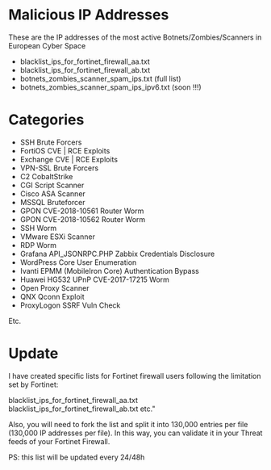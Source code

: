 # Malicious IP Addresses
These are the IP addresses of the most active Botnets/Zombies/Scanners in European Cyber Space

- blacklist_ips_for_fortinet_firewall_aa.txt
- blacklist_ips_for_fortinet_firewall_ab.txt
- botnets_zombies_scanner_spam_ips.txt (full list)
- botnets_zombies_scanner_spam_ips_ipv6.txt (soon !!!)

# Categories

- SSH Brute Forcers
- FortiOS CVE | RCE Exploits
- Exchange CVE | RCE Exploits
- VPN-SSL Brute Forcers
- C2 CobaltStrike
- CGI Script Scanner
- Cisco ASA Scanner
- MSSQL Bruteforcer
- GPON CVE-2018-10561 Router Worm
- GPON CVE-2018-10562 Router Worm
- SSH Worm
- VMware ESXi Scanner
- RDP Worm
- Grafana API_JSONRPC.PHP Zabbix Credentials Disclosure
- WordPress Core User Enumeration
- Ivanti EPMM (MobileIron Core) Authentication Bypass
- Huawei HG532 UPnP CVE-2017-17215 Worm
- Open Proxy Scanner
- QNX Qconn Exploit
- ProxyLogon SSRF Vuln Check

Etc.

# Update

I have created specific lists for Fortinet firewall users following the limitation set by Fortinet:

blacklist_ips_for_fortinet_firewall_aa.txt
blacklist_ips_for_fortinet_firewall_ab.txt
etc."

Also, you will need to fork the list and split it into 130,000 entries per file (130,000 IP addresses per file). 
In this way, you can validate it in your Threat feeds of your Fortinet Firewall.

PS: this list will be updated every 24/48h
